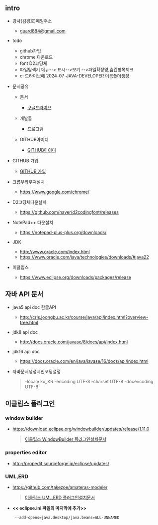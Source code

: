 ## intro

* 강사(김경호)메일주소
   * guard884@gmail.com

* todo
   * github가입
   * chrome 다운로드
   * font D2코딩체
   * 파일탐색기 메뉴--> 표시-->보기 -->파일확장명,숨긴항목체크
   * c: 드라이브에 2024-07-JAVA-DEVELOPER 이름폴더생성



* 문서공유
  * 문서
    + [구글드라이브](https://drive.google.com/drive/folders/1bTqyPV9LQt8vly7V_bixG2kpu6THkB7w?usp=sharing)
  * 개발툴
    + [프로그램](https://drive.google.com/drive/folders/1ZKorZjj1WoJybMocCmomdpRW3Fhy7g8D?usp=sharing)
  
  * GITHUB아이디
    + [GITHUB아이디](https://docs.google.com/spreadsheets/d/1zwKYYp2A1-S7vV-IKsBTmIZDAgoJzfZKVsSEQca5r-M/edit?usp=sharing)

* GITHUB 가입 
   + [GITHUB 가입](https://docs.google.com/document/d/1Y4g9IqTYAfwnjZgQwT1gLxpQFlDM5UfxBOKj3L8t9yM/edit)


* 크롬부라우져설치
  * https://www.google.com/chrome/
 

* D2코딩체다운설치
   * https://github.com/naver/d2codingfont/releases

* NotePad++ 다운설치
   * https://notepad-plus-plus.org/downloads/


* JDK
  * http://www.oracle.com/index.html
  * https://www.oracle.com/java/technologies/downloads/#java22

* 이클립스
  * https://www.eclipse.org/downloads/packages/release


 ## 자바 API 문서
 
   

 * java5 api doc 한글API
   * http://cris.joongbu.ac.kr/course/java/api/index.html?overview-tree.html

 * jdk8  api doc
   * http://docs.oracle.com/javase/8/docs/api/index.html     

 * jdk16 api doc
   * https://docs.oracle.com/en/java/javase/16/docs/api/index.html 



 * 자바문서생성시인코딩설정
   >-locale ko_KR -encoding UTF-8 -charset UTF-8 -docencoding UTF-8
   



## 이클립스 플러그인
 
   ### window builder
   - https://download.eclipse.org/windowbuilder/updates/release/1.11.0
      >[이클립스 WindowBuilder 플러그인설치문서](https://github.com/2024-07-JAVA-DEVELOPER-155/01.JAVA_FUNDMENTAL/blob/master/99-00.%5Beclipse%5DUML%26ERD%ED%94%8C%EB%9F%AC%EA%B7%B8%EC%9D%B8.md)
   ### properties editor
   - http://propedit.sourceforge.jp/eclipse/updates/
   ### UML,ERD
   - https://github.com/takezoe/amateras-modeler
      >[이클립스 UML,ERD 플러그인설치문서](https://github.com/2024-07-JAVA-DEVELOPER-155/01.JAVA_FUNDMENTAL/blob/master/99-00.%5Beclipse%5DUML%26ERD%ED%94%8C%EB%9F%AC%EA%B7%B8%EC%9D%B8.md)
   - <b><< eclipse.ini 파일의 마지막에 추가>></b>

      ```
       --add-opens=java.desktop/java.beans=ALL-UNNAMED
      ```
    
      
